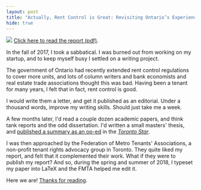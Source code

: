 ```yaml
---
layout: post
title: "Actually, Rent Control is Great: Revisiting Ontario’s Experience, the Supply of Housing, and Security of Tenure"
hide: true
---
```

<a href="/assets/actually-rentcontrol-great-phillmv.pdf"><img src="/img/actually-cover.png"></a>
[Click here to read the report (pdf)](/assets/actually-rentcontrol-great-phillmv.pdf).

In the fall of 2017, I took a sabbatical. I was burned out from working on my startup, and to keep myself busy I settled on a writing project.

The government of Ontario had recently extended rent control regulations to cover more units, and lots of column writers and bank economists and real estate trade associations thought this was bad. Having been a tenant for many years, I felt that in fact, rent control is good.

I would write them a letter, and get it published as an editorial. Under a thousand words, improve my writing skills. Should just take me a week.

A few months later, I'd read a couple dozen academic papers, and think tank reports and the odd dissertation. I'd written a small masters' thesis, and [published a summary as an op-ed](/2017/rent-control-great.html) in the [_Toronto Star_](https://www.thestar.com/opinion/contributors/2017/11/18/rent-controls-promote-stability-mendona-vieira.html).

I was then approached by the Federation of Metro Tenants' Associations, a non-profit tenant rights advocacy group in Toronto. They quite liked my report, and felt that it complemented their work. What if they were to publish my report? And so, during the spring and summer of 2018, I typeset my paper into LaTeX and the FMTA helped me edit it.

Here we are! [Thanks for reading](/assets/actually-rentcontrol-great-phillmv.pdf).
